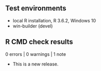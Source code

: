 ## Test environments

* local R installation, R 3.6.2, Windows 10
* win-builder (devel)

## R CMD check results

0 errors | 0 warnings | 1 note

* This is a new release.
